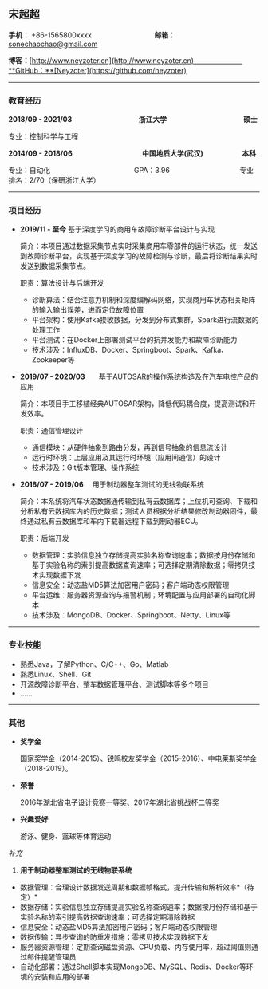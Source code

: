 ## 宋超超

**手机：** +86-1565800xxxx　　　　　　　　　**邮箱：** sonechaochao@gmail.com  

**博客：**[http://www.neyzoter.cn](http://www.neyzoter.cn)　　　　　　　**GitHub：**[Neyzoter](https://github.com/neyzoter)     

-----------------------

### 教育经历

**2018/09 - 2021/03**　　　　　　　　 　  **浙江大学**　　　　　　　　　　　**硕士**    

专业：控制科学与工程　　　　　　　　  

**2014/09 - 2018/06**　　　　　　　　　　**中国地质大学(武汉)**　　　    　　 **本科**    

专业：自动化　　　　　　　　　　　　GPA：3.96　　　　　　　　　　专业排名：2/70（保研浙江大学）  

------------------------

### 项目经历

* **2019/11 - 至今**              基于深度学习的商用车故障诊断平台设计与实现

  简介：本项目通过数据采集节点实时采集商用车零部件的运行状态，统一发送到故障诊断平台，实现基于深度学习的故障检测与诊断，最后将诊断结果实时发送到数据采集节点。

  职责：算法设计与后端开发

  * 诊断算法：结合注意力机制和深度编解码网络，实现商用车状态相关矩阵的输入输出误差，进而定位故障位置
  * 平台架构：使用Kafka接收数据，分发到分布式集群，Spark进行流数据的处理工作
  * 平台测试：在Docker上部署测试平台的抗并发能力和故障诊断能力
  * 技术涉及：InfluxDB、Docker、Springboot、Spark、Kafka、Zookeeper等

* **2019/07 - 2020/03**　　基于AUTOSAR的操作系统构造及在汽车电控产品的应用

  简介：本项目手工移植经典AUTOSAR架构，降低代码耦合度，提高测试和开发效率。

  职责：通信管理设计

  * 通信模块：从硬件抽象到路由分发，再到信号抽象的信息流设计
  * 运行时环境：上层应用及其运行时环境（应用间通信）的设计
  * 技术涉及：Git版本管理、操作系统

* **2018/07 - 2019/06**　     用于制动器整车测试的无线物联系统

  简介：本系统将汽车状态数据通传输到私有云数据库；上位机可查询、下载和分析私有云数据库内的历史数据；测试人员根据分析结果修改制动器固件，最终通过私有云数据库和车内下载器远程下载到制动器ECU。

  职责：后端开发

  * 数据管理：实验信息独立存储提高实验名称查询速率；数据按月份存储和基于实验名称的索引提高数据查询速率；可选择定期清除数据；零拷贝技术实现数据下发
  * 信息安全：动态盐MD5算法加密用户密码；客户端动态权限管理
  * 平台运维：服务器资源查询与报警机制；环境配置与应用部署的自动化脚本
  * 技术涉及：MongoDB、Docker、Springboot、Netty、Linux等

----------------------------------

### 专业技能

* 熟悉Java，了解Python、C/C++、Go、Matlab
* 熟悉Linux、Shell、Git
* 开源故障诊断平台、整车数据管理平台、测试脚本等多个项目
* ……

---------------------

### 其他

* **奖学金**

  国家奖学金（2014-2015）、锐鸣校友奖学金（2015-2016）、中电莱斯奖学金（2018-2019）。

* **荣誉**

  2016年湖北省电子设计竞赛一等奖、2017年湖北省挑战杯二等奖

* **兴趣爱好**

  游泳、健身、篮球等体育运动



*补充*

1. **用于制动器整车测试的无线物联系统**

- 数据管理：合理设计数据发送周期和数据帧格式，提升传输和解析效率*（待定）*
- 数据存储：实验信息独立存储提高实验名称查询速率；数据按月份存储和基于实验名称的索引提高数据查询速率；可选择定期清除数据
- 信息安全：动态盐MD5算法加密用户密码；客户端动态权限管理
- 数据传输：异步查询的防重发措施；零拷贝技术实现数据下发
- 服务器资源管理：定期查询磁盘资源、CPU负载、内存使用率，超过阈值则通过邮件提醒管理员
- 自动化部署：通过Shell脚本实现MongoDB、MySQL、Redis、Docker等环境的安装和应用的部署